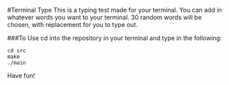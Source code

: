 #Terminal Type
This is a typing test made for your terminal. You can add in whatever words you want to your terminal. 30 random words will be chosen, with replacement for you to type out. 

###To Use
cd into the repository in your terminal and type in the following:
```
cd src
make
./main
```

Have fun!

